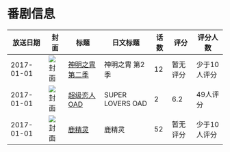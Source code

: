 # 番剧信息

|放送日期|封面|标题|日文标题|话数|评分|评分人数|
|---|---|---|---|---|---|---|
|2017-01-01|![封面](https://lain.bgm.tv/pic/cover/c/07/fd/183282_gz6yG.jpg)|[神明之胄 第二季](https://bangumi.tv/subject/183282)|神明之胄 第2季|12|暂无评分|少于10人评分|
|2017-01-01|![封面](https://lain.bgm.tv/pic/cover/c/1c/85/174318_99c1T.jpg)|[超级恋人 OAD](https://bangumi.tv/subject/174318)|SUPER LOVERS OAD|2|6.2|49人评分|
|2017-01-01|![封面](https://lain.bgm.tv/pic/cover/c/09/48/229134_S93R9.jpg)|[鹿精灵](https://bangumi.tv/subject/229134)|鹿精灵|52|暂无评分|少于10人评分|

